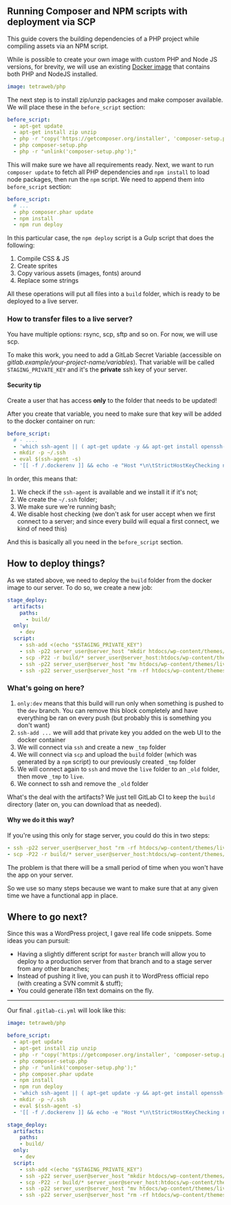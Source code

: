 ## Running Composer and NPM scripts with deployment via SCP

This guide covers the building dependencies of a PHP project while compiling assets via an NPM script.

While is possible to create your own image with custom PHP and Node JS versions, for brevity, we will use an existing [Docker image](https://hub.docker.com/r/tetraweb/php/) that contains both PHP and NodeJS installed.


```yaml
image: tetraweb/php
```

The next step is to install zip/unzip packages and make composer available. We will place these in the `before_script` section:

```yaml
before_script:
  - apt-get update
  - apt-get install zip unzip
  - php -r "copy('https://getcomposer.org/installer', 'composer-setup.php');"
  - php composer-setup.php
  - php -r "unlink('composer-setup.php');"
```

This will make sure we have all requirements ready. Next, we want to run `composer update` to fetch all PHP dependencies  and `npm install` to load node packages, then run the `npm` script. We need to append them  into `before_script` section:

```yaml
before_script:
  # ...
  - php composer.phar update
  - npm install
  - npm run deploy
```

In this particular case, the `npm deploy` script is a Gulp script that does the following:

1. Compile CSS & JS
2. Create sprites
3. Copy various assets (images, fonts) around
4. Replace some strings

All these operations will put all files into a `build` folder, which is ready to be deployed to a live server.

### How to transfer files to a live server?

You have multiple options: rsync, scp, sftp and so on. For now, we will use scp.

To make this work, you need to add a GitLab Secret Variable (accessible on _gitlab.example/your-project-name/variables_). That variable will be called `STAGING_PRIVATE_KEY` and it's the  **private** ssh key of your server.

#### Security tip

Create a user that has access **only** to the folder that needs to be updated!

After you create that variable, you need to make sure that key will be added to the docker container on run:

```yaml
before_script:
  # - ....
  - 'which ssh-agent || ( apt-get update -y && apt-get install openssh-client -y )'
  - mkdir -p ~/.ssh
  - eval $(ssh-agent -s)
  - '[[ -f /.dockerenv ]] && echo -e "Host *\n\tStrictHostKeyChecking no\n\n" > ~/.ssh/config'
```

In order, this means that:

1. We check if the `ssh-agent` is available and we install it if it's not;
2. We create the `~/.ssh` folder;
3. We make sure we're running bash;
4. We disable host checking (we don't ask for user accept when we first connect to a server; and since every build will equal a first connect, we kind of need this)

And this is basically all you need in the `before_script` section.

## How to deploy things?

As we stated above, we need to deploy the `build` folder from the docker image to our server. To do so, we create a new job:

```yaml
stage_deploy:
  artifacts:
    paths:
      - build/
  only:
    - dev
  script:
    - ssh-add <(echo "$STAGING_PRIVATE_KEY")
    - ssh -p22 server_user@server_host "mkdir htdocs/wp-content/themes/_tmp"
    - scp -P22 -r build/* server_user@server_host:htdocs/wp-content/themes/_tmp
    - ssh -p22 server_user@server_host "mv htdocs/wp-content/themes/live htdocs/wp-content/themes/_old && mv htdocs/wp-content/themes/_tmp htdocs/wp-content/themes/live"
    - ssh -p22 server_user@server_host "rm -rf htdocs/wp-content/themes/_old"
```

### What's going on here?

1. `only:dev` means that this build will run only when something is pushed to the `dev` branch. You can remove this block completely and have everything be ran on every push (but probably this is something you don't want)
2. `ssh-add ...` we will add that private key you added on the web UI to the docker container
3. We will connect via `ssh` and create a new `_tmp` folder
4. We will connect via `scp` and upload the `build` folder (which was generated by a `npm` script) to our previously created `_tmp` folder
5. We will connect again to `ssh` and move the `live` folder to an `_old` folder, then move `_tmp` to `live`.
6. We connect to ssh and remove the `_old` folder

What's the deal with the artifacts? We just tell GitLab CI to keep the `build` directory (later on, you can download that as needed).

#### Why we do it this way?

If you're using this only for stage server, you could do this in two steps:

```yaml
- ssh -p22 server_user@server_host "rm -rf htdocs/wp-content/themes/live/*"
- scp -P22 -r build/* server_user@server_host:htdocs/wp-content/themes/live
```

The problem is that there will be a small period of time when you won't have the app on your server.

So we use so many steps because we want to make sure that at any given time we have a functional app in place.

## Where to go next?

Since this was a WordPress project, I gave real life code snippets. Some ideas you can pursuit:

- Having a slightly different script for `master` branch will allow you to deploy to a production server from that branch and to a stage server from any other branches;
- Instead of pushing it live, you can push it to WordPress official repo (with creating a SVN commit & stuff);
- You could generate i18n text domains on the fly.

---

Our final `.gitlab-ci.yml` will look like this:

```yaml
image: tetraweb/php

before_script:
  - apt-get update
  - apt-get install zip unzip
  - php -r "copy('https://getcomposer.org/installer', 'composer-setup.php');"
  - php composer-setup.php
  - php -r "unlink('composer-setup.php');"
  - php composer.phar update
  - npm install
  - npm run deploy
  - 'which ssh-agent || ( apt-get update -y && apt-get install openssh-client -y )'
  - mkdir -p ~/.ssh
  - eval $(ssh-agent -s)
  - '[[ -f /.dockerenv ]] && echo -e "Host *\n\tStrictHostKeyChecking no\n\n" > ~/.ssh/config'

stage_deploy:
  artifacts:
    paths:
    - build/
  only:
    - dev
  script:
    - ssh-add <(echo "$STAGING_PRIVATE_KEY")
    - ssh -p22 server_user@server_host "mkdir htdocs/wp-content/themes/_tmp"
    - scp -P22 -r build/* server_user@server_host:htdocs/wp-content/themes/_tmp
    - ssh -p22 server_user@server_host "mv htdocs/wp-content/themes/live htdocs/wp-content/themes/_old && mv htdocs/wp-content/themes/_tmp htdocs/wp-content/themes/live"
    - ssh -p22 server_user@server_host "rm -rf htdocs/wp-content/themes/_old"
```